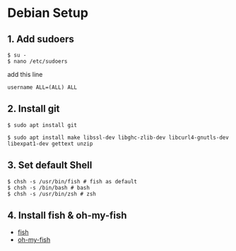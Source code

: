# Debian Setup

## 1. Add sudoers

```
$ su -
$ nano /etc/sudoers
```

add this line

```
username ALL=(ALL) ALL
```

## 2. Install git

```
$ sudo apt install git

$ sudo apt install make libssl-dev libghc-zlib-dev libcurl4-gnutls-dev libexpat1-dev gettext unzip
```

## 3. Set default Shell

```
$ chsh -s /usr/bin/fish # fish as default
$ chsh -s /bin/bash # bash
$ chsh -s /usr/bin/zsh # zsh
```

## 4. Install fish & oh-my-fish

- [fish](https://ostechnix.com/install-fish-friendly-interactive-shell-linux/)
- [oh-my-fish](https://ostechnix.com/oh-fish-make-shell-beautiful/)
